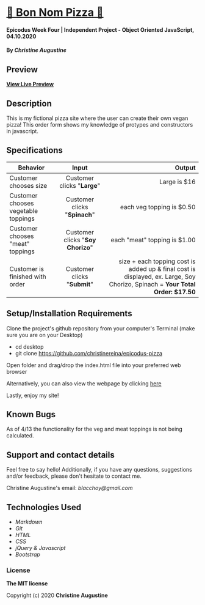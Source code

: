 # [ 🍕 Bon Nom Pizza 🍕](https://christinereina.github.io/epicodus-pizza/)

#### Epicodus Week Four | Independent Project - Object Oriented JavaScript, 04.10.2020

#### By _**Christine Augustine**_

## Preview

<!-- ![Landing Page Preview](./img/livepreview.png) -->

**[View Live Preview](https://christinereina.github.io/epicodus-pizza/)**

## Description

This is my fictional pizza site where the user can create their own vegan pizza! This order form shows my knowledge of protypes and constructors in javascript.

## Specifications

| Behavior       | Input         | Output  |
| ------------- |:-------------:| -----:|
| Customer chooses size | Customer clicks "**Large**" | Large is $16|
| Customer chooses vegetable toppings | Customer clicks "**Spinach**" | each veg topping is $0.50|
| Customer chooses "meat" toppings | Customer clicks "**Soy Chorizo**" | each  "meat" topping is $1.00|
| Customer is finished with order| Customer clicks "**Submit**" | size + each topping cost is added up & final cost is displayed, ex. Large, Soy Chorizo, Spinach = **Your Total Order: $17.50**|


## Setup/Installation Requirements

Clone the project's github repository from your computer's Terminal (make sure you are on your Desktop)

* cd desktop
* git clone https://github.com/christinereina/epicodus-pizza

Open folder and drag/drop the index.html file into your preferred web browser

Alternatively, you can also view the webpage by clicking [here](https://christinereina.github.io/epicodus-pizza/)

Lastly, enjoy my site!

## Known Bugs

As of 4/13 the functionality for the veg and meat toppings is not being calculated. 

## Support and contact details

Feel free to say hello! Additionally, if you have any questions, suggestions and/or feedback, please don't hesitate to contact me.

Christine Augustine's email:
_blacchoy@gmail.com_

## Technologies Used

* _Markdown_
* _Git_
* _HTML_
* _CSS_
* _jQuery & Javascript_
* _Bootstrap_  

### License

**The MIT license**

Copyright (c) 2020 **Christine Augustine**